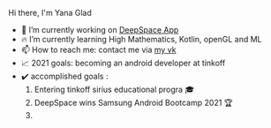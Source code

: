 Hi there, I'm Yana Glad

- :rocket: I’m currently working on [DeepSpace App](https://github.com/BrightOS/NASA_Bootcamp)
- 🔥 I’m currently learning High Mathematics, Kotlin, openGL and ML
- 📫 How to reach me: contact me via [my vk](https://vk.com/yanaglad12)
- :chart_with_upwards_trend: 2021 goals: becoming an android developer at tinkoff
- ✔️ accomplished goals : 
  1. Entering tinkoff sirius educational progra 🎓
  2. DeepSpace wins Samsung Android Bootcamp 2021 :trophy: 
  3. 
<!--
**YanaGlad/YanaGlad** is a ✨ _special_ ✨ repository because its `README.md` (this file) appears on your GitHub profile.

Here are some ideas to get you started:

 
-->

